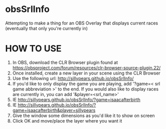 # obsSrlInfo

Attempting to make a thing for an OBS Overlay that displays current races (eventually that only you're currently in)

# HOW TO USE

1. In OBS, download the CLR Browser plugin found at https://obsproject.com/forum/resources/clr-browser-source-plugin.22/
2. Once installed, create a new layer in your scene using the CLR Browser
3. Use the following url: http://sillypears.github.io/obsSrlInfo/
4. If you'd like to only display the game you are playing, add '?game=< srl game abbreviation >' to the end. If you would also like to display races are currently in, you can add '&player=<srl_name>'
  1. IE http://sillypears.github.io/obsSrlInfo/?game=isaacafterbirth
  2. IE http://sillypears.github.io/obsSrlInfo/?game=isaacafterbirth&player=sillypears
5. Give the window some dimensions as you'd like it to show on screen
6. Click OK and move/place the layer where you want it
